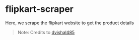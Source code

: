 # flipkart-scraper
Here, we scrape the flipkart website to get the product details

> Note: Credits to [dvishal485](https://github.com/dvishal485)